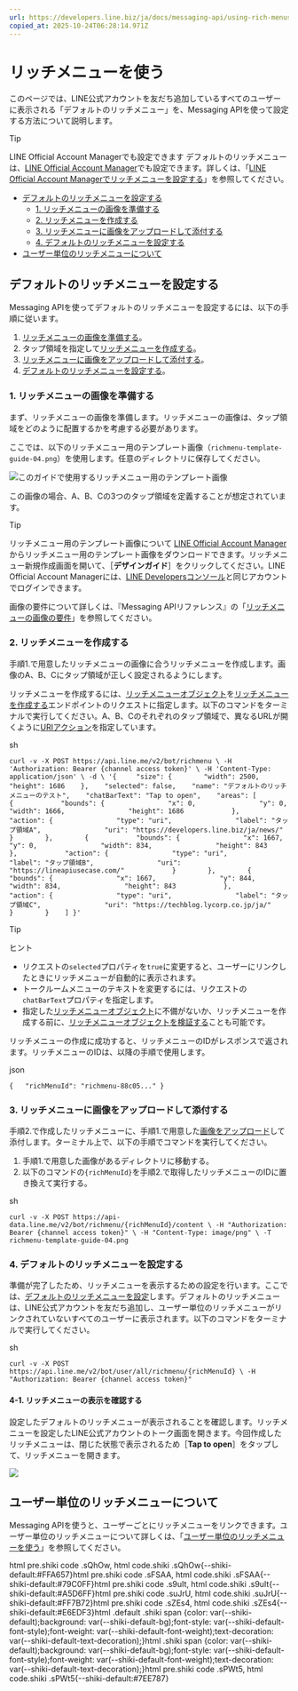 ```yaml
---
url: https://developers.line.biz/ja/docs/messaging-api/using-rich-menus/
copied_at: 2025-10-24T06:28:14.971Z
---
```

# リッチメニューを使う

このページでは、LINE公式アカウントを友だち追加しているすべてのユーザーに表示される「デフォルトのリッチメニュー」を、Messaging APIを使って設定する方法について説明します。

> [!TIP]
> LINE Official Account Managerでも設定できます
> デフォルトのリッチメニューは、[LINE Official Account Manager](https://manager.line.biz/)でも設定できます。詳しくは、「[LINE Official Account Managerでリッチメニューを設定する](https://developers.line.biz/ja/docs/messaging-api/rich-menus-overview/#creating-a-rich-menu-with-the-line-manager)」を参照してください。

*   [デフォルトのリッチメニューを設定する](#set-default-rich-menu)
    *   [1\. リッチメニューの画像を準備する](#prepare-a-rich-menu-image)
    *   [2\. リッチメニューを作成する](#create-a-rich-menu)
    *   [3\. リッチメニューに画像をアップロードして添付する](#upload-the-rich-menu-image)
    *   [4\. デフォルトのリッチメニューを設定する](#set-the-default-rich-menu)
*   [ユーザー単位のリッチメニューについて](#about-per-user-rich-menu)

## デフォルトのリッチメニューを設定する

Messaging APIを使ってデフォルトのリッチメニューを設定するには、以下の手順に従います。

1.  [リッチメニューの画像を準備する](#prepare-a-rich-menu-image)。
2.  タップ領域を指定して[リッチメニューを作成する](#create-a-rich-menu)。
3.  [リッチメニューに画像をアップロードして添付する](#upload-the-rich-menu-image)。
4.  [デフォルトのリッチメニューを設定する](#set-the-default-rich-menu)。

### 1\. リッチメニューの画像を準備する

まず、リッチメニューの画像を準備します。リッチメニューの画像は、タップ領域をどのように配置するかを考慮する必要があります。

ここでは、以下のリッチメニュー用のテンプレート画像（`richmenu-template-guide-04.png`）を使用します。任意のディレクトリに保存してください。

![このガイドで使用するリッチメニュー用のテンプレート画像](https://developers.line.biz/media/messaging-api/rich-menu/richmenu-template-guide-04.png)

この画像の場合、A、B、Cの3つのタップ領域を定義することが想定されています。

> [!TIP]
> リッチメニュー用のテンプレート画像について
> [LINE Official Account Manager](https://manager.line.biz)からリッチメニュー用のテンプレート画像をダウンロードできます。リッチメニュー新規作成画面を開いて、［**デザインガイド**］をクリックしてください。LINE Official Account Managerには、[LINE Developersコンソール](https://developers.line.biz/console/)と同じアカウントでログインできます。

画像の要件について詳しくは、『Messaging APIリファレンス』の「[リッチメニューの画像の要件](https://developers.line.biz/ja/reference/messaging-api/#upload-rich-menu-image-requirements)」を参照してください。

### 2\. リッチメニューを作成する

手順1.で用意したリッチメニューの画像に合うリッチメニューを作成します。画像のA、B、Cにタップ領域が正しく設定されるようにします。

リッチメニューを作成するには、[リッチメニューオブジェクト](https://developers.line.biz/ja/reference/messaging-api/#rich-menu-object)を[リッチメニューを作成する](https://developers.line.biz/ja/reference/messaging-api/#create-rich-menu)エンドポイントのリクエストに指定します。以下のコマンドをターミナルで実行してください。A、B、Cのそれぞれのタップ領域で、異なるURLが開くように[URIアクション](https://developers.line.biz/ja/reference/messaging-api/#uri-action)を指定しています。

sh

`curl -v -X POST https://api.line.me/v2/bot/richmenu \ -H 'Authorization: Bearer {channel access token}' \ -H 'Content-Type: application/json' \ -d \ '{     "size": {        "width": 2500,        "height": 1686    },    "selected": false,    "name": "デフォルトのリッチメニューのテスト",    "chatBarText": "Tap to open",    "areas": [        {            "bounds": {                "x": 0,                "y": 0,                "width": 1666,                "height": 1686            },            "action": {                "type": "uri",                "label": "タップ領域A",                "uri": "https://developers.line.biz/ja/news/"            }        },        {            "bounds": {                "x": 1667,                "y": 0,                "width": 834,                "height": 843            },            "action": {                "type": "uri",                "label": "タップ領域B",                "uri": "https://lineapiusecase.com/"            }        },        {            "bounds": {                "x": 1667,                "y": 844,                "width": 834,                "height": 843            },            "action": {                "type": "uri",                "label": "タップ領域C",                "uri": "https://techblog.lycorp.co.jp/ja/"            }        }    ] }'`

> [!TIP]
> ヒント
> *   リクエストの`selected`プロパティを`true`に変更すると、ユーザーにリンクしたときにリッチメニューが自動的に表示されます。
> *   トークルームメニューのテキストを変更するには、リクエストの`chatBarText`プロパティを指定します。
> *   指定した[リッチメニューオブジェクト](https://developers.line.biz/ja/reference/messaging-api/#rich-menu-object)に不備がないか、リッチメニューを作成する前に、[リッチメニューオブジェクトを検証する](https://developers.line.biz/ja/reference/messaging-api/#validate-rich-menu-object)ことも可能です。

リッチメニューの作成に成功すると、リッチメニューのIDがレスポンスで返されます。リッチメニューのIDは、以降の手順で使用します。

json

`{   "richMenuId": "richmenu-88c05..." }`

### 3\. リッチメニューに画像をアップロードして添付する

手順2.で作成したリッチメニューに、手順1.で用意した[画像をアップロード](https://developers.line.biz/ja/reference/messaging-api/#upload-rich-menu-image)して添付します。ターミナル上で、以下の手順でコマンドを実行してください。

1.  手順1.で用意した画像があるディレクトリに移動する。
2.  以下のコマンドの`{richMenuId}`を手順2.で取得したリッチメニューのIDに置き換えて実行する。

sh

`curl -v -X POST https://api-data.line.me/v2/bot/richmenu/{richMenuId}/content \ -H "Authorization: Bearer {channel access token}" \ -H "Content-Type: image/png" \ -T richmenu-template-guide-04.png`

### 4\. デフォルトのリッチメニューを設定する

準備が完了したため、リッチメニューを表示するための設定を行います。ここでは、[デフォルトのリッチメニューを設定](https://developers.line.biz/ja/reference/messaging-api/#set-default-rich-menu)します。デフォルトのリッチメニューは、LINE公式アカウントを友だち追加し、ユーザー単位のリッチメニューがリンクされていないすべてのユーザーに表示されます。以下のコマンドをターミナルで実行してください。

sh

`curl -v -X POST https://api.line.me/v2/bot/user/all/richmenu/{richMenuId} \ -H "Authorization: Bearer {channel access token}"`

#### 4-1. リッチメニューの表示を確認する

設定したデフォルトのリッチメニューが表示されることを確認します。リッチメニューを設定したLINE公式アカウントのトーク画面を開きます。今回作成したリッチメニューは、閉じた状態で表示されるため［**Tap to open**］をタップして、リッチメニューを開きます。

![](https://developers.line.biz/media/messaging-api/rich-menu/default-rich-menu-example.png)

## ユーザー単位のリッチメニューについて

Messaging APIを使うと、ユーザーごとにリッチメニューをリンクできます。ユーザー単位のリッチメニューについて詳しくは、「[ユーザー単位のリッチメニューを使う](https://developers.line.biz/ja/docs/messaging-api/use-per-user-rich-menus/)」を参照してください。

html pre.shiki code .sQhOw, html code.shiki .sQhOw{--shiki-default:#FFA657}html pre.shiki code .sFSAA, html code.shiki .sFSAA{--shiki-default:#79C0FF}html pre.shiki code .s9uIt, html code.shiki .s9uIt{--shiki-default:#A5D6FF}html pre.shiki code .suJrU, html code.shiki .suJrU{--shiki-default:#FF7B72}html pre.shiki code .sZEs4, html code.shiki .sZEs4{--shiki-default:#E6EDF3}html .default .shiki span {color: var(--shiki-default);background: var(--shiki-default-bg);font-style: var(--shiki-default-font-style);font-weight: var(--shiki-default-font-weight);text-decoration: var(--shiki-default-text-decoration);}html .shiki span {color: var(--shiki-default);background: var(--shiki-default-bg);font-style: var(--shiki-default-font-style);font-weight: var(--shiki-default-font-weight);text-decoration: var(--shiki-default-text-decoration);}html pre.shiki code .sPWt5, html code.shiki .sPWt5{--shiki-default:#7EE787}